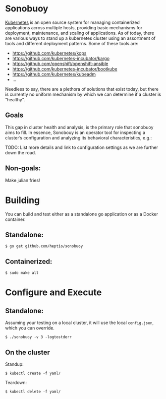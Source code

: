 # Sonobuoy
[Kubernetes][kubernetes] is an open source system for managing containerized applications across multiple hosts, providing basic mechanisms for deployment, maintenance, and scaling of applications.  As of today, there are various ways to stand up a kubernetes cluster using an assortment of tools and different deployment patterns.  Some of these tools are: 

* https://github.com/kubernetes/kops
* https://github.com/kubernetes-incubator/kargo
* https://github.com/openshift/openshift-ansible
* https://github.com/kubernetes-incubator/bootkube
* https://github.com/kubernetes/kubeadm
* ...

Needless to say, there are a plethora of solutions that exist today, but there is currently no uniform mechanism by which we can determine if a cluster is “healthy”.  

## Goals
This gap in cluster health and analysis, is the primary role that sonobuoy aims to fill.  In essence, Sonobouy is an operator tool for inspecting a cluster’s configuration and analyzing its behavioral characteristics, e.g.:   

TODO: List more details and link to configuration settings as we are further down the road.

## Non-goals:
Make julian fries!  

# Building 
You can build and test either as a standalone go application or as a Docker container.

## Standalone:
```
$ go get github.com/heptio/sonobuoy
```  

## Containerized: 
```
$ sudo make all 
```

# Configure and Execute

## Standalone:
Assuming your testing on a local cluster, it will use the local `config.json`, which 
you can override.
```
$ ./sonobuoy -v 3 -logtostderr 
```

## On the cluster 
Standup: 
```
$ kubectl create -f yaml/
```
Teardown: 
```
$ kubectl delete -f yaml/
```

[kubernetes]: https://github.com/kubernetes/kubernetes/ "Kubernetes"